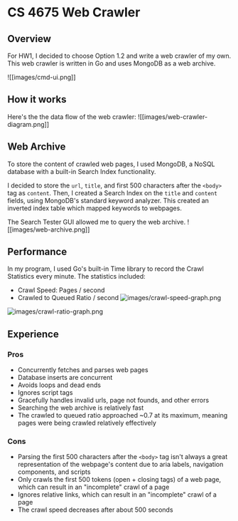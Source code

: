 # CS 4675 Web Crawler

## Overview
For HW1, I decided to choose Option 1.2 and write a web crawler of my own. This web crawler is written in Go and uses MongoDB as a web archive.

![[images/cmd-ui.png]]
## How it works
Here's the the data flow of the web crawler:
![[images/web-crawler-diagram.png]]

## Web Archive
To store the content of crawled web pages, I used MongoDB, a NoSQL database with a built-in Search Index functionality. 

I decided to store the `url`, `title`, and first 500 characters after the `<body>` tag as `content`. Then, I created a Search Index on the `title` and `content` fields, using MongoDB's standard keyword analyzer. This created an inverted index table which mapped keywords to webpages. 

The Search Tester GUI allowed me to query the web archive.
![[images/web-archive.png]]

## Performance
In my program, I used Go's built-in Time library to record the Crawl Statistics every minute. The statistics included:
- Crawl Speed: Pages / second
- Crawled to Queued Ratio / second
![images/crawl-speed-graph.png](file:///Users/alexafazio/Desktop/code-projects/gatech/cs-4675/HW1/images/crawl-speed-graph.png)

![images/crawl-ratio-graph.png](file:///Users/alexafazio/Desktop/code-projects/gatech/cs-4675/HW1/images/crawl-ratio-graph.png)
## Experience

### Pros
- Concurrently fetches and parses web pages
- Database inserts are concurrent
- Avoids loops and dead ends
- Ignores script tags
- Gracefully handles invalid urls, page not founds, and other errors
- Searching the web archive is relatively fast
- The crawled to queued ratio approached ~0.7 at its maximum, meaning pages were being crawled relatively effectively
### Cons
- Parsing the first 500 characters after the `<body>` tag isn't always a great representation of the webpage's content due to aria labels, navigation components, and scripts
- Only crawls the first 500 tokens (open + closing tags) of a web page, which can result in an "incomplete" crawl of a page
- Ignores relative links, which can result in an "incomplete" crawl of a page
- The crawl speed decreases after about 500 seconds
